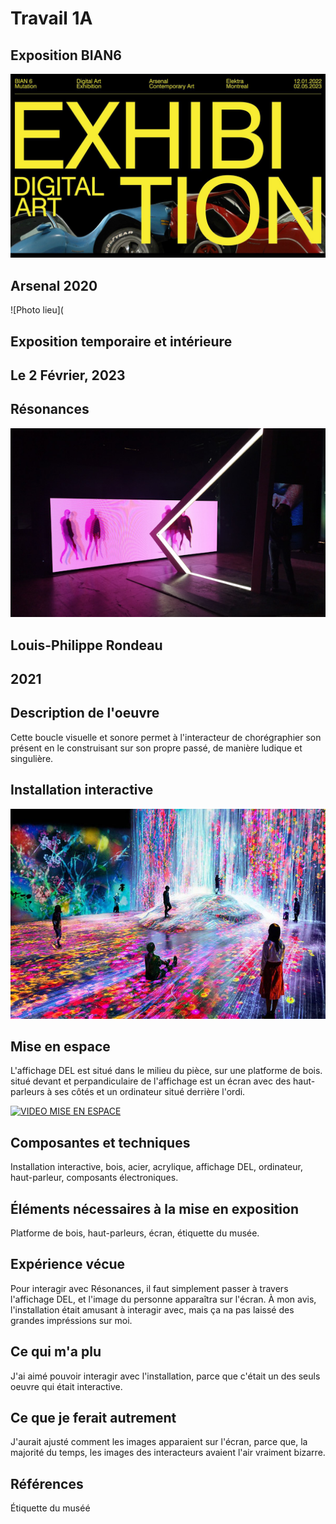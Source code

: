 # Travail 1A
## Exposition BIAN6

![Affiche BIAN6](Media/Affichage_BIAN6.jpg)
## Arsenal 2020

![Photo lieu](
## Exposition temporaire et intérieure
## Le 2 Février, 2023
## Résonances

![Photo Ensemble](Media/Vue_ensemble_edited.jpg)
## Louis-Philippe Rondeau
## 2021
## Description de l'oeuvre
Cette boucle visuelle et sonore permet à l'interacteur de chorégraphier son présent en le construisant sur son propre passé, de manière ludique et singulière.
## Installation interactive

![Installation interactive](Media/Installation_Interactive.jpg)
## Mise en espace
L'affichage DEL est situé dans le milieu du pièce, sur une platforme de bois. situé devant et perpandiculaire de l'affichage est un écran avec des haut-parleurs à ses côtés et un ordinateur situé derrière l'ordi. 

[![VIDEO MISE EN ESPACE](http://img.youtube.com/vi/j7EvgUgok4g/0.jpg)](http://www.youtube.com/watch?v=j7EvgUgok4g)
## Composantes et techniques
Installation interactive, bois, acier, acrylique, affichage DEL, ordinateur, haut-parleur, composants électroniques.
## Éléments nécessaires à la mise en exposition
Platforme de bois, haut-parleurs, écran, étiquette du musée.
## Expérience vécue
Pour interagir avec Résonances, il faut simplement passer à travers l'affichage DEL, et l'image du personne apparaîtra sur l'écran. À mon avis, l'installation était amusant à interagir avec, mais ça na pas laissé des grandes impréssions sur moi.
## Ce qui m'a plu
J'ai aimé pouvoir interagir avec l'installation, parce que c'était un des seuls oeuvre qui était interactive.
## Ce que je ferait autrement
J'aurait ajusté comment les images apparaient sur l'écran, parce que, la majorité du temps, les images des interacteurs avaient l'air vraiment bizarre.
## Références
Étiquette du muséé

